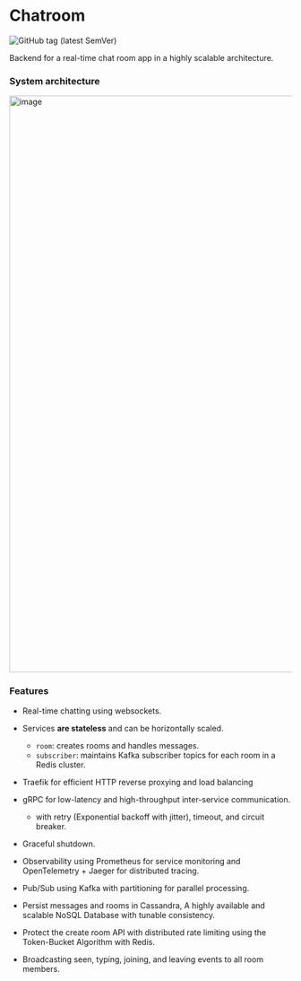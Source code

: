 # Chatroom
![GitHub tag (latest SemVer)](https://img.shields.io/github/v/tag/omran95/chat-app?label=Version&sort=semver)

Backend for a real-time chat room app in a highly scalable architecture. 


### System architecture

<img width="1028" alt="image" src="https://raw.githubusercontent.com/omran95/chat-app/main/architecture.png">


### Features
- Real-time chatting using websockets.
- Services **are stateless** and can be horizontally scaled.
  - `room`: creates rooms and handles messages.
  - `subscriber`: maintains Kafka subscriber topics for each room in a Redis cluster.

- Traefik for efficient HTTP reverse proxying and load balancing
- gRPC for low-latency and high-throughput inter-service communication.
  - with retry (Exponential backoff with jitter), timeout, and circuit breaker.
- Graceful shutdown.
- Observability using Prometheus for service monitoring and OpenTelemetry + Jaeger for distributed tracing.
- Pub/Sub using Kafka with partitioning for parallel processing.
- Persist messages and rooms in Cassandra, A highly available and scalable NoSQL Database with tunable consistency.
- Protect the create room API with distributed rate limiting using the Token-Bucket Algorithm with Redis.
- Broadcasting seen, typing, joining, and leaving events to all room members.

